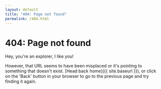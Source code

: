 ```yaml
---
layout: default
title: "404: Page not found"
permalink: /404.html
---
```


# 404: Page not found


Hey, you're an explorer, I like you!

However, that URL seems to have been misplaced or it's pointing to something that doesn't exist. [Head back home]({{ site.baseurl }}), or click on the 'Back' button in your browser to go to the previous page and try finding it again.

